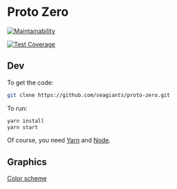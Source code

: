 # Proto Zero

[![Maintainability](https://api.codeclimate.com/v1/badges/177473e691e2c390fe01/maintainability)](https://codeclimate.com/github/seagiants/proto-zero/maintainability)

[![Test Coverage](https://api.codeclimate.com/v1/badges/177473e691e2c390fe01/test_coverage)](https://codeclimate.com/github/seagiants/proto-zero/test_coverage)

## Dev

To get the code:

```bash
git clone https://github.com/seagiants/proto-zero.git
```

To run:

```bash
yarn install
yarn start
```

Of course, you need [Yarn](https://yarnpkg.com) and [Node](https://nodejs.org/).

## Graphics

[Color scheme](http://colorschemedesigner.com/csd-3.5/#4j42Pw0w0w0w0)
